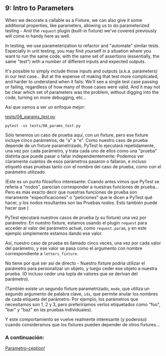 ## 9: Intro to Parameters

When we decorate a callable as a Fixture, we can also give it some additional properties, like parameters, allowing us to do parameterized testing - And the `request` plugin (built-in fixture) we've covered previously will come in handy here as well.

In testing, we use parameterization to refactor and "automate" similar tests. Especially in unit testing, you may find yourself in a situation where you want to run the same code, with the same set of assertions (essentially, the same "test") with a number of different inputs and expected outputs.

It's possible to simply include those inputs and outputs (a.k.a. parameters) in our test case... But at the expense of making that test more complicated, and harder to understand when it fails: We'll see a single test case passing or failing, regardless of how many of those cases were valid. And it may not be clear which set of parameters was the problem, without digging into the code, turning on more debugging, etc...

Así que vamos a ver un enfoque mejor:

[tests/08_params_test.py](https://github.com/pluralsight/intro-to-pytest/blob/master/tests/08_params_test.py)

```
pytest -vs tests/08_params_test.py
```

Sólo tenemos un caso de prueba aquí, con un fixture, pero ese fixture incluye cinco parámetros, de "a" a "e". Como nuestro caso de prueba depende de un fixture parametrizado, PyTest lo ejecutará repetidamente, una vez por cada parámetro, y trata cada uno de ellos como una "prueba" distinta que puede pasar o fallar independientemente: Podemos ver claramente cuántos de esos parámetros pasaron o fallaron, e incluso etiquetó esas pruebas tanto con el nombre del caso de prueba, como con el parámetro utilizado.

(Este es un punto filosófico interesante: Cuando antes vimos que PyTest se refería a "nodos", parecían corresponder a nuestras funciones de prueba... Pero es más exacto decir que nuestras funciones de prueba son meramente "especificaciones" o "peticiones" que le dicen a PyTest qué hacer, y los nodos resultantes son las Pruebas _reales_. Esto también puede hacer que )

PyTest ejecutará nuestros casos de prueba (y su fixture) una vez por parámetro: En nuestro fixture, estamos usando el plugin `request` para acceder al valor del parámetro actual, como `request.param`, y en este ejemplo simplemente estamos dando ese valor.

Así, nuestro caso de prueba es llamado cinco veces, una vez por cada valor del parámetro, y ese valor se pasa como el argumento con nombre correspondiente a `letters_fixture`.

No tiene por qué ser así de directo - Nuestro fixture podría utilizar el parámetro para personalizar un objeto, y luego ceder ese objeto a nuestra prueba. (O incluso ceder una tupla de valores que se derivan del parámetro).

(También existe un segundo fixture parametrizado, `mode`, que utiliza un segundo argumento de palabra clave, `ids`, que permite anular los nombres de cada etiqueta del parámetro. Por ejemplo, los parámetros que necesitamos son 1, 2 y 3, pero preferiríamos verlos etiquetados como "foo", "bar" y "baz" en las pruebas individuales).

Y este comportamiento se vuelve realmente interesante (y poderoso) cuando consideramos que los fixtures pueden depender de otros fixtures...

### A continuación:

[Parametro-ception!](https://github.com/pluralsight/intro-to-pytest/blob/master/tutorials/10_parameter-ception.md)